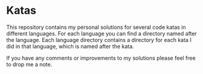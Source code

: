 Katas
=====

This repository contains my personal solutions for several code katas in
different languages. For each language you can find a directory named after
the language. Each language directory contains a directory for each kata I
did in that language, which is named after the kata.

If you have any comments or improvements to my solutions please feel free
to drop me a note.

